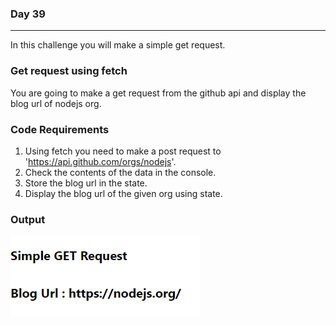### Day 39
---
In this challenge you will make a simple get request.  

### Get request using fetch
You are going to make a get request from the github api and display the blog url of nodejs org.

### Code Requirements
1. Using fetch you need to make a post request to 'https://api.github.com/orgs/nodejs'.
2. Check the contents of the data in the console.
3. Store the blog url in the state.
3. Display the blog url of the given org using state. 

### Output
![](image.png)